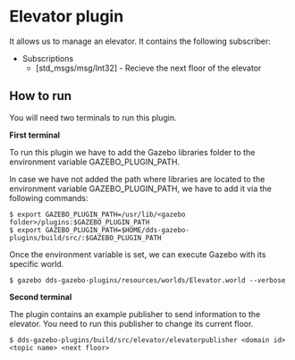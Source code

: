 # Elevator plugin
It allows us to manage an elevator. It contains the following subscriber:
* Subscriptions
    * [std_msgs/msg/Int32] - Recieve the next floor of the elevator

## How to run
You will need two terminals to run this plugin. 

**First terminal**

To run this plugin we have to add the Gazebo libraries folder to the environment variable GAZEBO_PLUGIN_PATH. 

In case we have not added the path where libraries are located to the environment variable GAZEBO_PLUGIN_PATH, we have to add it via the following commands:

```
$ export GAZEBO_PLUGIN_PATH=/usr/lib/<gazebo folder>/plugins:$GAZEBO_PLUGIN_PATH
$ export GAZEBO_PLUGIN_PATH=$HOME/dds-gazebo-plugins/build/src/:$GAZEBO_PLUGIN_PATH
```
Once the environment variable is set, we can execute Gazebo with its specific world.

```
$ gazebo dds-gazebo-plugins/resources/worlds/Elevator.world --verbose
```
**Second terminal**

The plugin contains an example publisher to send information to the elevator. You need to run this publisher to change its current floor.
```
$ dds-gazebo-plugins/build/src/elevator/elevatorpublisher <domain id> <topic name> <next floor>
```